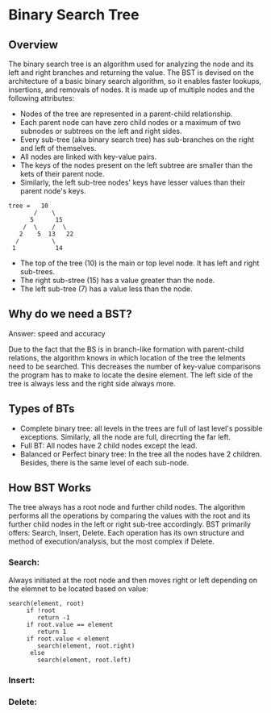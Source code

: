 # Binary Search Tree

## Overview

The binary search tree is an algorithm used for analyzing the node and its left and right branches and returning the value. The BST is devised on the architecture of a basic binary search algorithm, so it enables faster lookups, insertions, and removals of nodes. It is made up of multiple nodes and the following attributes: 

* Nodes of the tree are represented in a parent-child relationship.
* Each parent node can have zero child nodes or a maximum of two subnodes or subtrees on the left and right sides. 
* Every sub-tree (aka binary search tree) has sub-branches on the right and left of themselves. 
* All nodes are linked with key-value pairs. 
* The keys of the nodes present on the left subtree are smaller than the kets of their parent node. 
* Similarly, the left sub-tree nodes' keys have lesser values than their parent node's keys. 

```
tree =   10
	   /    \
	  5      15
	/  \    /  \
   2    5  13   22
  /         \
 1           14
 ```

 * The top of the tree (10) is the main or top level node. It has left and right sub-trees. 
* The right sub-stree (15) has a value greater than the node. 
* The left sub-tree (7) has a value less than the node.

## Why do we need a BST?
Answer: speed and accuracy

Due to the fact that the BS is in branch-like formation with parent-child relations, the algorithm knows in which location of the tree the lelments need to be searched. This decreases the number of key-value comparisons the program has to make to locate the desire element. The left side of the tree is always less and the right side always more.

## Types of BTs
* Complete binary tree: all levels in the trees are full of last level's possible exceptions. Similarly, all the node are full, direcrting the far left. 
* Full BT: All nodes have 2 child nodes except the lead. 
* Balanced or Perfect binary tree: In the tree all the nodes have 2 children. Besides, there is the same level of each sub-node. 

## How BST Works
The tree always has a root node and further child nodes. The algorithm performs all the operations by comparing the values with the root and its further child nodes in the left or right sub-tree accordingly. BST primarily offers: Search, Insert, Delete. Each operation has its own structure and method of execution/analysis, but the most complex if Delete. 

### Search: 
Always initiated at the root node and then moves right or left depending on the elemnet to be located based on value: 
```
search(element, root)
     if !root
    	return -1
     if root.value == element
    	return 1
     if root.value < element
    	search(element, root.right)
      else
    	search(element, root.left)
```

### Insert: 

### Delete: 